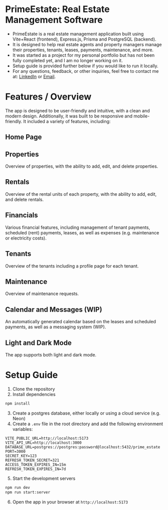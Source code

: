 # PrimeEstate: Real Estate Management Software
- PrimeEstate is a real estate management application built using Vite+React (frontend), Express.js, Prisma and PostgreSQL (backend).
- It is designed to help real estate agents and property managers manage their properties, tenants, leases, payments, maintenance, and more.
- It was started as a project for my personal portfolio but has not been fully completed yet, and I am no longer working on it.
- Setup guide is provided further below if you would like to run it locally.
- For any questions, feedback, or other inquiries, feel free to contact me at: [LinkedIn](https://www.linkedin.com/in/hoainamcse/) or [Email](mailto:hoainamcse@gmail.com).
# Features / Overview
The app is designed to be user-friendly and intuitive, with a clean and modern design. Additionally, it was built to be responsive and mobile-friendly.
It included a variety of features, including:
## Home Page

## Properties
Overview of properties, with the ability to add, edit, and delete properties.

## Rentals
Overview of the rental units of each property, with the ability to add, edit, and delete rentals.

## Financials
Various financial features, including management of tenant payments, scheduled (rent) payments, leases, as well as expenses (e.g. maintenance or electricity costs).

## Tenants
Overview of the tenants including a profile page for each tenant.

## Maintenance
Overview of maintenance requests.

## Calendar and Messages (WIP)
An automatically generated calendar based on the leases and scheduled payments, as well as a messaging system (WIP).

## Light and Dark Mode
The app supports both light and dark mode.

# Setup Guide
1. Clone the repository
2. Install dependencies
```bash
npm install
```
3. Create a postgres database, either locally or using a cloud service (e.g. Neon)
4. Create a `.env` file in the root directory and add the following environment variables:
```env
VITE_PUBLIC_URL=http://localhost:5173
VITE_API_URL=http://localhost:3000
DATABASE_URL=postgres://postgres:password@localhost:5432/prime_estate
PORT=3000
SECRET_KEY=123
REFRESH_TOKEN_SECRET=321
ACCESS_TOKEN_EXPIRES_IN=15m
REFRESH_TOKEN_EXPIRES_IN=7d
```
5. Start the development servers
```bash
npm run dev
npm run start:server
```
6. Open the app in your browser at `http://localhost:5173`
